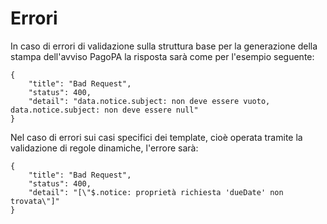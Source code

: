 # Errori

In caso di errori di validazione sulla struttura base per la generazione della stampa dell'avviso PagoPA la risposta sarà come per l'esempio seguente:

```
{
    "title": "Bad Request",
    "status": 400,
    "detail": "data.notice.subject: non deve essere vuoto, data.notice.subject: non deve essere null"
}
```

Nel caso di errori sui casi specifici dei template, cioè operata tramite la validazione di regole dinamiche, l'errore sarà:

```
{
    "title": "Bad Request",
    "status": 400,
    "detail": "[\"$.notice: proprietà richiesta 'dueDate' non trovata\"]"
}
```
